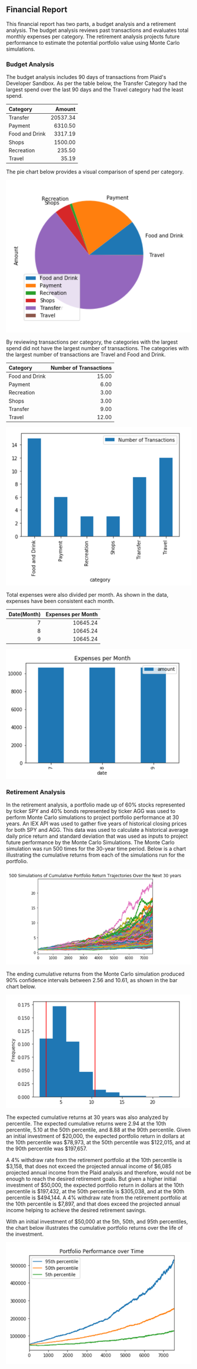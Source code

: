 ## Financial Report

This financial report has two parts, a budget analysis and a retirement analysis. The budget analysis reviews past transactions and evaluates total monthly expenses per category.  The retirement analysis projects future performance to estimate the potential portfolio value using Monte Carlo simulations. 

### Budget Analysis 

The budget analysis includes 90 days of transactions from Plaid's Developer Sandbox. As per the table below, the Transfer Category had the largest spend over the last 90 days and the Travel category had the least spend.   


| Category       |   Amount |
|:---------------|---------:|
| Transfer       | 20537.34 |
| Payment        |  6310.50 |
| Food and Drink |  3317.19 |
| Shops          |  1500.00 |
| Recreation     |   235.50 |
| Travel         |    35.19 |


The pie chart below provides a visual comparison of spend per category. 

![Pie Chart](/Images/PieChart_BudgetAnalysis.png)

By reviewing transactions per category, the categories with the largest spend did not have the largest number of transactions. The categories with the largest number of transactions are Travel and Food and Drink.  



| Category       |   Number of Transactions |
|:---------------|-------------------------:|
| Food and Drink |                    15.00 |
| Payment        |                     6.00 |
| Recreation     |                     3.00 |
| Shops          |                     3.00 |
| Transfer       |                     9.00 |
| Travel         |                    12.00 |


![Bar_Chart](/Images/NumberofTrxns_budgetAnalysis.png)

Total expenses were also divided per month. As shown in the data, expenses have been consistent each month.

|   Date(Month) |   Expenses per Month |
|--------------:|---------------------:|
|             7 |             10645.24 |
|             8 |             10645.24 |
|             9 |             10645.24 |


![Bar Chart](/Images/BarChart_BudgetAnalysis.png)


### Retirement Analysis 

In the retirement analysis, a portfolio made up of 60% stocks represented by ticker SPY and 40% bonds represented by ticker AGG was used to perform Monte Carlo simulations to project portfolio performance at 30 years. An IEX API was used to gather five years of historical closing prices for both SPY and AGG. This data was used to calculate a historical average daily price return and standard deviation that was used as inputs to project future performance by the Monte Carlo Simulations. The Monte Carlo simulation was run 500 times for the 30-year time period. Below is a chart illustrating the cumulative returns from each of the simulations run for the portfolio.

![Chart](/Images/Portfolio_Simulations.png)

The ending cumulative returns from the Monte Carlo simulation produced 90% confidence intervals between 2.56 and 10.61, as shown in the bar chart below. 

![Chart](/Images/confidence_interval.png)

The expected cumulative returns at 30 years was also analyzed by percentile.  The expected cumulative returns were 2.94 at the 10th percentile, 5.10 at the 50th percentile, and 8.88 at the 90th percentile.   Given an initial investment of $20,000, the expected portfolio return in dollars at the 10th percentile was $78,973, at the 50th percentile was $122,015, and at the 90th percentile was $197,657. 

A 4% withdraw rate from the retirement portfolio at the 10th percentile is $3,158, that does not exceed the projected annual income of $6,085 projected annual income from the Plaid analysis and therefore, would not be enough to reach the desired retirement goals. But given a higher initial investment of $50,000, the expected portfolio return in dollars at the 10th percentile is $197,432, at the 50th percentile is $305,038, and at the 90th percentile is $494,144.  A 4% withdraw rate from the retirement portfolio at the 10th percentile is $7,897, and that does exceed the projected annual income helping to achieve the desired retirement savings. 

With an initial investment of $50,000 at the 5th, 50th, and 95th percentiles, the chart below illustrates the cumulative portfolio returns over the life of the investment.

![Chart](/Images/Portfolio_performance_overtime.png)

